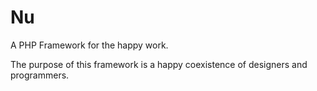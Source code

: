 # Nu
A PHP Framework for the happy work.

The purpose of this framework is a happy coexistence of designers and programmers.
